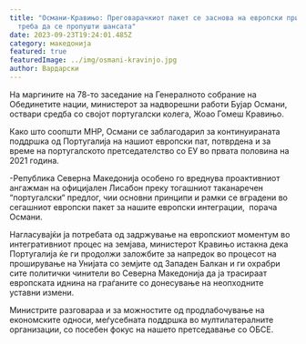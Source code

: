 ```yaml
---
title: "Османи-Кравињо: Преговарачкиот пакет се заснова на европски принципи, не
  треба да се пропушти шансата"
date: 2023-09-23T19:24:01.485Z
category: македонија
featured: true
featuredImage: ../img/osmani-kravinjo.jpg
author: Вардарски
---
```

<!--StartFragment-->

На маргините на 78-то заседание на Генералното собрание на Обединетите нации, министерот за надворешни работи Бујар Османи, оствари средба со својот португалски колега, Жоао Гомеш Кравињо.

Како што соопшти МНР, Османи се заблагодарил за континуираната поддршка од Португалија на нашиот европски пат, потврдена и за време на португалското претседателство со ЕУ во првата половина на 2021 година.

\-Република Северна Македонија особено го вреднува проактивниот ангажман на официјален Лисабон преку тогашниот таканаречен “португалски“ предлог, чии основни принципи и рамки се вградени во сегашниот европски пакет за нашите европски интеграции,  порача Османи.

Нагласувајќи ја потребата од задржување на европскиот моментум во интегративниот процес на земјава, министерот Кравињо истакна дека Португалија ќе ги продолжи заложбите за напредок во процесот на проширување на Унијата со земјите од Западен Балкан и ги охрабри сите политички чинители во Северна Македонија да ја трасираат европската иднина на граѓаните со донесување на неопходните уставни измени.

Министрите разговараа и за можностите од продлабочување на економските односи, меѓусебната поддршка во мултилатералните организации, со посебен фокус на нашето претседавање со ОБСЕ. 

<!--EndFragment-->